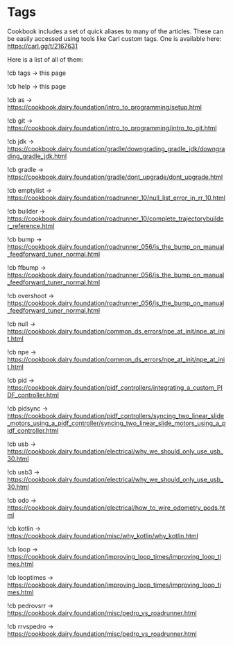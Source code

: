 # Tags
Cookbook includes a set of quick aliases to many of the articles.
These can be easily accessed using tools like Carl custom tags.
One is available here: https://carl.gg/t/2167631

Here is a list of all of them: 

!cb tags -> this page

!cb help -> this page

!cb as -> https://cookbook.dairy.foundation/intro_to_programming/setup.html

!cb git -> https://cookbook.dairy.foundation/intro_to_programming/intro_to_git.html

!cb jdk -> https://cookbook.dairy.foundation/gradle/downgrading_gradle_jdk/downgrading_gradle_jdk.html

!cb gradle -> https://cookbook.dairy.foundation/gradle/dont_upgrade/dont_upgrade.html

!cb emptylist -> https://cookbook.dairy.foundation/roadrunner_10/null_list_error_in_rr_10.html

!cb builder -> https://cookbook.dairy.foundation/roadrunner_10/complete_trajectorybuilder_reference.html

!cb bump -> https://cookbook.dairy.foundation/roadrunner_056/is_the_bump_on_manual_feedforward_tuner_normal.html

!cb ffbump -> https://cookbook.dairy.foundation/roadrunner_056/is_the_bump_on_manual_feedforward_tuner_normal.html

!cb overshoot -> https://cookbook.dairy.foundation/roadrunner_056/is_the_bump_on_manual_feedforward_tuner_normal.html

!cb null -> https://cookbook.dairy.foundation/common_ds_errors/npe_at_init/npe_at_init.html

!cb npe -> https://cookbook.dairy.foundation/common_ds_errors/npe_at_init/npe_at_init.html

!cb pid -> https://cookbook.dairy.foundation/pidf_controllers/integrating_a_custom_PIDF_controller.html

!cb pidsync -> https://cookbook.dairy.foundation/pidf_controllers/syncing_two_linear_slide_motors_using_a_pidf_controller/syncing_two_linear_slide_motors_using_a_pidf_controller.html

!cb usb -> https://cookbook.dairy.foundation/electrical/why_we_should_only_use_usb_30.html

!cb usb3 -> https://cookbook.dairy.foundation/electrical/why_we_should_only_use_usb_30.html

!cb odo -> https://cookbook.dairy.foundation/electrical/how_to_wire_odometry_pods.html

!cb kotlin -> https://cookbook.dairy.foundation/misc/why_kotlin/why_kotlin.html

!cb loop -> https://cookbook.dairy.foundation/improving_loop_times/improving_loop_times.html

!cb looptimes -> https://cookbook.dairy.foundation/improving_loop_times/improving_loop_times.html

!cb pedrovsrr -> https://cookbook.dairy.foundation/misc/pedro_vs_roadrunner.html

!cb rrvspedro -> https://cookbook.dairy.foundation/misc/pedro_vs_roadrunner.html